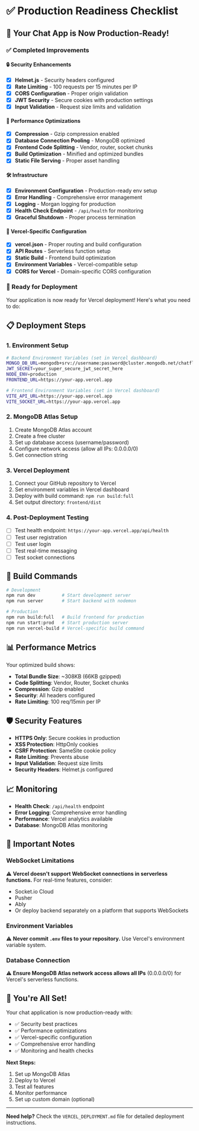 # ✅ Production Readiness Checklist

## 🎯 Your Chat App is Now Production-Ready!

### ✅ Completed Improvements

#### 🔒 Security Enhancements
- [x] **Helmet.js** - Security headers configured
- [x] **Rate Limiting** - 100 requests per 15 minutes per IP
- [x] **CORS Configuration** - Proper origin validation
- [x] **JWT Security** - Secure cookies with production settings
- [x] **Input Validation** - Request size limits and validation

#### 🚀 Performance Optimizations
- [x] **Compression** - Gzip compression enabled
- [x] **Database Connection Pooling** - MongoDB optimized
- [x] **Frontend Code Splitting** - Vendor, router, socket chunks
- [x] **Build Optimization** - Minified and optimized bundles
- [x] **Static File Serving** - Proper asset handling

#### 🛠️ Infrastructure
- [x] **Environment Configuration** - Production-ready env setup
- [x] **Error Handling** - Comprehensive error management
- [x] **Logging** - Morgan logging for production
- [x] **Health Check Endpoint** - `/api/health` for monitoring
- [x] **Graceful Shutdown** - Proper process termination

#### 📱 Vercel-Specific Configuration
- [x] **vercel.json** - Proper routing and build configuration
- [x] **API Routes** - Serverless function setup
- [x] **Static Build** - Frontend build optimization
- [x] **Environment Variables** - Vercel-compatible setup
- [x] **CORS for Vercel** - Domain-specific CORS configuration

### 🚀 Ready for Deployment

Your application is now ready for Vercel deployment! Here's what you need to do:

## 📋 Deployment Steps

### 1. Environment Setup
```bash
# Backend Environment Variables (set in Vercel dashboard)
MONGO_DB_URL=mongodb+srv://username:password@cluster.mongodb.net/chatflow
JWT_SECRET=your_super_secure_jwt_secret_here
NODE_ENV=production
FRONTEND_URL=https://your-app.vercel.app

# Frontend Environment Variables (set in Vercel dashboard)
VITE_API_URL=https://your-app.vercel.app
VITE_SOCKET_URL=https://your-app.vercel.app
```

### 2. MongoDB Atlas Setup
1. Create MongoDB Atlas account
2. Create a free cluster
3. Set up database access (username/password)
4. Configure network access (allow all IPs: 0.0.0.0/0)
5. Get connection string

### 3. Vercel Deployment
1. Connect your GitHub repository to Vercel
2. Set environment variables in Vercel dashboard
3. Deploy with build command: `npm run build:full`
4. Set output directory: `frontend/dist`

### 4. Post-Deployment Testing
- [ ] Test health endpoint: `https://your-app.vercel.app/api/health`
- [ ] Test user registration
- [ ] Test user login
- [ ] Test real-time messaging
- [ ] Test socket connections

## 🔧 Build Commands

```bash
# Development
npm run dev          # Start development server
npm run server       # Start backend with nodemon

# Production
npm run build:full   # Build frontend for production
npm run start:prod   # Start production server
npm run vercel-build # Vercel-specific build command
```

## 📊 Performance Metrics

Your optimized build shows:
- **Total Bundle Size**: ~308KB (66KB gzipped)
- **Code Splitting**: Vendor, Router, Socket chunks
- **Compression**: Gzip enabled
- **Security**: All headers configured
- **Rate Limiting**: 100 req/15min per IP

## 🛡️ Security Features

- **HTTPS Only**: Secure cookies in production
- **XSS Protection**: HttpOnly cookies
- **CSRF Protection**: SameSite cookie policy
- **Rate Limiting**: Prevents abuse
- **Input Validation**: Request size limits
- **Security Headers**: Helmet.js configured

## 📈 Monitoring

- **Health Check**: `/api/health` endpoint
- **Error Logging**: Comprehensive error handling
- **Performance**: Vercel analytics available
- **Database**: MongoDB Atlas monitoring

## 🚨 Important Notes

### WebSocket Limitations
⚠️ **Vercel doesn't support WebSocket connections in serverless functions.** For real-time features, consider:
- Socket.io Cloud
- Pusher
- Ably
- Or deploy backend separately on a platform that supports WebSockets

### Environment Variables
⚠️ **Never commit `.env` files to your repository.** Use Vercel's environment variable system.

### Database Connection
⚠️ **Ensure MongoDB Atlas network access allows all IPs** (0.0.0.0/0) for Vercel's serverless functions.

## 🎉 You're All Set!

Your chat application is now production-ready with:
- ✅ Security best practices
- ✅ Performance optimizations
- ✅ Vercel-specific configuration
- ✅ Comprehensive error handling
- ✅ Monitoring and health checks

**Next Steps:**
1. Set up MongoDB Atlas
2. Deploy to Vercel
3. Test all features
4. Monitor performance
5. Set up custom domain (optional)

---

**Need help?** Check the `VERCEL_DEPLOYMENT.md` file for detailed deployment instructions. 